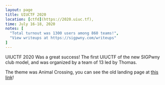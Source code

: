 ```yaml
---
layout: page
title: UIUCTF 2020
location: [ctfd](https://2020.uiuc.tf), 
time: July 16-18, 2020
notes: [
  "Total turnout was 1300 users among 860 teams!",
  "View writeups at https://sigpwny.com/writeups"
]
---
```

UIUCTF 2020 Was a great success! The first UIUCTF of the new SIGPwny club model, and was organized by a team of 13 led by Thomas.

The theme was Animal Crossing, you can see the old landing page at [this link](https://uiuctf.sigpwny.com/2020)!